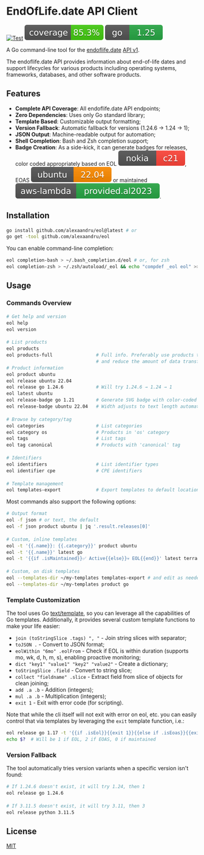 # EndOfLife.date API Client

[![Test](https://github.com/alexaandru/eol/actions/workflows/ci.yml/badge.svg)](https://github.com/alexaandru/eol/actions/workflows/ci.yml)
![Coverage](coverage-badge.svg)
![Go](go-badge.svg)

A Go command-line tool for the [endoflife.date](https://endoflife.date) [API v1](https://endoflife.date/docs/api/v1/).

The endoflife.date API provides information about end-of-life dates and support lifecycles
for various products including operating systems, frameworks, databases, and other software products.

## Features

- **Complete API Coverage**: All endoflife.date API endpoints;
- **Zero Dependencies**: Uses only Go standard library;
- **Template Based**: Customizable output formatting;
- **Version Fallback**: Automatic fallback for versions (1.24.6 → 1.24 → 1);
- **JSON Output**: Machine-readable output for automation;
- **Shell Completion**: Bash and Zsh completion support;
- **Badge Creation**: As a side-kick, it can generate badges for
  releases, color coded appropriately based on EOL ![Red](nokia-c21.svg),
  EOAS ![Orange](ubuntu-22.04.svg) or maintained ![Green](aws-lambda-provided.al2023.svg).

## Installation

```bash
go install github.com/alexaandru/eol@latest # or
go get -tool github.com/alexaandru/eol
```

You can enable command-line completion:

```bash
eol completion-bash > ~/.bash_completion.d/eol # or, for zsh
eol completion-zsh > ~/.zsh/autoload/_eol && echo "compdef _eol eol" >> ~/.zshrc
```

## Usage

### Commands Overview

```bash
# Get help and version
eol help
eol version

# List products
eol products
eol products-full                # Full info. Preferably use products to get a summary
                                 # and reduce the amount of data transferred.
# Product information
eol product ubuntu
eol release ubuntu 22.04
eol release go 1.24.6            # Will try 1.24.6 → 1.24 → 1
eol latest ubuntu
eol release-badge go 1.21        # Generate SVG badge with color-coded status
eol release-badge ubuntu 22.04   # Width adjusts to text length automatically

# Browse by category/tag
eol categories                   # List categories
eol category os                  # Products in 'os' category
eol tags                         # List tags
eol tag canonical                # Products with 'canonical' tag

# Identifiers
eol identifiers                  # List identifier types
eol identifier cpe               # CPE identifiers

# Template management
eol templates-export             # Export templates to default location
```

Most commands also support the following options:

```bash
# Output format
eol -f json # or text, the default
eol -f json product ubuntu | jq '.result.releases[0]'

# Custom, inline templates
eol -t '{{.name}}: {{.category}}' product ubuntu
eol -t '{{.name}}' latest go
eol -t '{{if .isMaintained}}✅ Active{{else}}💀 EOL{{end}}' latest terraform

# Custom, on disk templates
eol --templates-dir ~/my-templates templates-export # and edit as needed, then
eol --templates-dir ~/my-templates product go
```

### Template Customization

The tool uses Go [text/template](https://pkg.go.dev/text/template@go1.25.0), so
you can leverage all the capabilities of Go templates. Additionally, it provides
several custom template functions to make your life easier:

- `join (toStringSlice .tags) ", "` - Join string slices with separator;
- `toJSON .` - Convert to JSON format;
- `eolWithin "6mo" .eolFrom` - Check if EOL is within duration (supports mo, wk, d, h, m, s),
  enabling proactive monitoring;
- `dict "key1" "value1" "key2" "value2"` - Create a dictionary;
- `toStringSlice .field` - Convert to string slice;
- `collect "fieldname" .slice` - Extract field from slice of objects for clean joining;
- `add .a .b` - Addition (integers);
- `mul .a .b` - Multiplication (integers);
- `exit 1` - Exit with error code (for scripting).

Note that while the cli itself will not exit with error on eol, etc. you can easily
control that via templates by leveraging the `exit` template function, i.e.:

```bash
eol release go 1.17 -t '{{if .isEol}}{{exit 1}}{{else if .isEoas}}{{exit 2}}{{end}}'
echo $?  # Will be 1 if EOL, 2 if EOAS, 0 if maintained
```

### Version Fallback

The tool automatically tries version variants when a specific version isn't found:

```bash
# If 1.24.6 doesn't exist, it will try 1.24, then 1
eol release go 1.24.6

# If 3.11.5 doesn't exist, it will try 3.11, then 3
eol release python 3.11.5
```

## License

[MIT](LICENSE)
